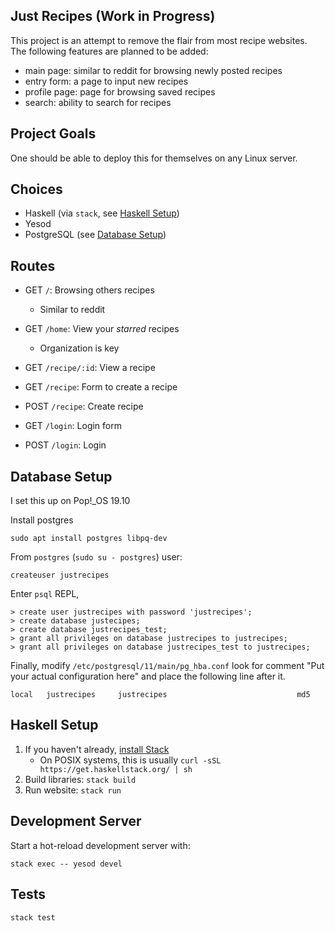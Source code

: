 Just Recipes (Work in Progress)
---

This project is an attempt to remove the flair from most recipe
websites. The following features are planned to be added:

- main page: similar to reddit for browsing newly posted recipes
- entry form: a page to input new recipes
- profile page: page for browsing saved recipes
- search: ability to search for recipes

## Project Goals

One should be able to deploy this for themselves on any Linux server.

## Choices

- Haskell (via `stack`, see [Haskell Setup](#haskell-setup))
- Yesod
- PostgreSQL (see [Database Setup](#database-setup))

## Routes

- GET `/`: Browsing others recipes
  - Similar to reddit

- GET `/home`: View your _starred_ recipes
  - Organization is key

- GET `/recipe/:id`: View a recipe
- GET `/recipe`: Form to create a recipe
- POST `/recipe`: Create recipe

- GET `/login`: Login form
- POST `/login`: Login

## Database Setup

I set this up on Pop!\_OS 19.10

Install postgres

```
sudo apt install postgres libpq-dev
```

From `postgres` (`sudo su - postgres`) user:

```
createuser justrecipes
```

Enter `psql` REPL,

```
> create user justrecipes with password 'justrecipes';
> create database justecipes;
> create database justrecipes_test;
> grant all privileges on database justrecipes to justrecipes;
> grant all privileges on database justrecipes_test to justrecipes;
```

Finally, modify `/etc/postgresql/11/main/pg_hba.conf` look for comment "Put
your actual configuration here" and place the following line after it.

```
local   justrecipes     justrecipes                             md5
```

## Haskell Setup

1. If you haven't already, [install Stack](https://haskell-lang.org/get-started)
	* On POSIX systems, this is usually `curl -sSL https://get.haskellstack.org/ | sh`
2. Build libraries: `stack build`
3. Run website: `stack run`

## Development Server

Start a hot-reload development server with:

```
stack exec -- yesod devel
```

## Tests

```
stack test
```
